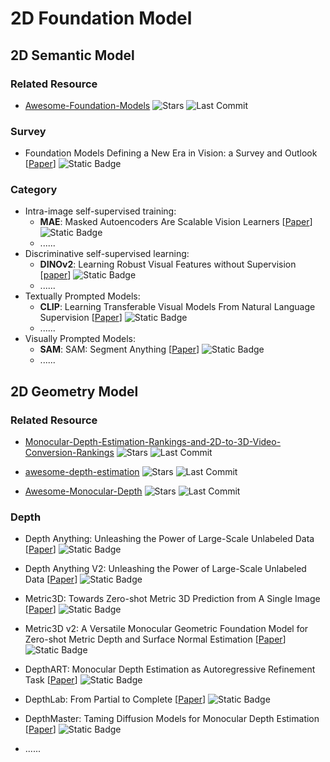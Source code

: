 # 2D Foundation Model

## 2D Semantic Model

### Related Resource
- [Awesome-Foundation-Models](https://github.com/uncbiag/Awesome-Foundation-Models) ![Stars](https://img.shields.io/github/stars/uncbiag/Awesome-Foundation-Models?style=social) ![Last Commit](https://img.shields.io/github/last-commit/uncbiag/Awesome-Foundation-Models)

### Survey
- Foundation Models Defining a New Era in Vision: a Survey and Outlook [[Paper](https://arxiv.org/abs/2307.13721)] ![Static Badge](https://img.shields.io/badge/arXiv%202307-red)


### Category
- Intra-image self-supervised training: 
    - **MAE**: Masked Autoencoders Are Scalable Vision Learners [[Paper](https://arxiv.org/abs/2112.09133)] ![Static Badge](https://img.shields.io/badge/CVPR%202022-blue)
    - ......
- Discriminative self-supervised learning: 
    - **DINOv2**: Learning Robust Visual Features without Supervision [[paper](https://arxiv.org/abs/2304.07193)] ![Static Badge](https://img.shields.io/badge/TMLR-green)
    - ......
- Textually Prompted Models: 
    - **CLIP**: Learning Transferable Visual Models From Natural Language Supervision [[Paper](https://arxiv.org/abs/2103.00020)] ![Static Badge](https://img.shields.io/badge/ICML%202021-blue)
    - ......
- Visually Prompted Models: 
    - **SAM**: SAM: Segment Anything [[Paper](https://arxiv.org/abs/2304.02643)] ![Static Badge](https://img.shields.io/badge/ICCV%202023-blue)
    - ......

## 2D Geometry Model

### Related Resource
- [Monocular-Depth-Estimation-Rankings-and-2D-to-3D-Video-Conversion-Rankings](https://github.com/AIVFI/Monocular-Depth-Estimation-Rankings-and-2D-to-3D-Video-Conversion-Rankings) ![Stars](https://img.shields.io/github/stars/AIVFI/Monocular-Depth-Estimation-Rankings-and-2D-to-3D-Video-Conversion-Rankings?style=social) ![Last Commit](https://img.shields.io/github/last-commit/AIVFI/Monocular-Depth-Estimation-Rankings-and-2D-to-3D-Video-Conversion-Rankings)

- [awesome-depth-estimation](https://github.com/mx-liu6/awesome-depth-estimation) ![Stars](https://img.shields.io/github/stars/mx-liu6/awesome-depth-estimation?style=social) ![Last Commit](https://img.shields.io/github/last-commit/mx-liu6/awesome-depth-estimation)

- [Awesome-Monocular-Depth](https://github.com/choyingw/Awesome-Monocular-Depth) ![Stars](https://img.shields.io/github/stars/choyingw/Awesome-Monocular-Depth?style=social) ![Last Commit](https://img.shields.io/github/last-commit/choyingw/Awesome-Monocular-Depth)

### Depth

- Depth Anything: Unleashing the Power of Large-Scale Unlabeled Data [[Paper](https://arxiv.org/abs/2404.01799)] ![Static Badge](https://img.shields.io/badge/CVPR%202024-blue)
- Depth Anything V2: Unleashing the Power of Large-Scale Unlabeled Data [[Paper](https://arxiv.org/abs/2406.09414)] ![Static Badge](https://img.shields.io/badge/NeurIPS%202024-blue)
- Metric3D: Towards Zero-shot Metric 3D Prediction from A Single Image [[Paper](https://arxiv.org/abs/2307.10984)] ![Static Badge](https://img.shields.io/badge/ICCV%202023-blue)
- Metric3D v2: A Versatile Monocular Geometric Foundation Model for Zero-shot Metric Depth and Surface Normal Estimation [[Paper](https://arxiv.org/abs/2404.15506)] ![Static Badge](https://img.shields.io/badge/TPAMI-green)
- DepthART: Monocular Depth Estimation as Autoregressive Refinement Task [[Paper](https://arxiv.org/abs/2409.15010)] ![Static Badge](https://img.shields.io/badge/arXiv%202409-red)
- DepthLab: From Partial to Complete [[Paper](https://arxiv.org/abs/2412.18153)] ![Static Badge](https://img.shields.io/badge/arXiv%202412-red)
- DepthMaster: Taming Diffusion Models for Monocular Depth Estimation [[Paper](https://arxiv.org/abs/2501.02576)] ![Static Badge](https://img.shields.io/badge/arXiv%202501-red)

- ......



